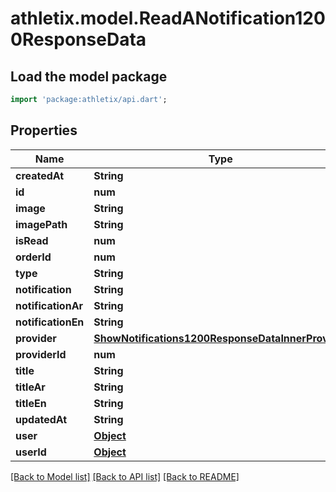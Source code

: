 # athletix.model.ReadANotification1200ResponseData

## Load the model package
```dart
import 'package:athletix/api.dart';
```

## Properties
Name | Type | Description | Notes
------------ | ------------- | ------------- | -------------
**createdAt** | **String** |  | [optional] 
**id** | **num** |  | [optional] 
**image** | **String** |  | [optional] 
**imagePath** | **String** |  | [optional] 
**isRead** | **num** |  | [optional] 
**orderId** | **num** |  | [optional] 
**type** | **String** |  | [optional] 
**notification** | **String** |  | [optional] 
**notificationAr** | **String** |  | [optional] 
**notificationEn** | **String** |  | [optional] 
**provider** | [**ShowNotifications1200ResponseDataInnerProvider**](ShowNotifications1200ResponseDataInnerProvider.md) |  | [optional] 
**providerId** | **num** |  | [optional] 
**title** | **String** |  | [optional] 
**titleAr** | **String** |  | [optional] 
**titleEn** | **String** |  | [optional] 
**updatedAt** | **String** |  | [optional] 
**user** | [**Object**](.md) |  | [optional] 
**userId** | [**Object**](.md) |  | [optional] 

[[Back to Model list]](../README.md#documentation-for-models) [[Back to API list]](../README.md#documentation-for-api-endpoints) [[Back to README]](../README.md)


